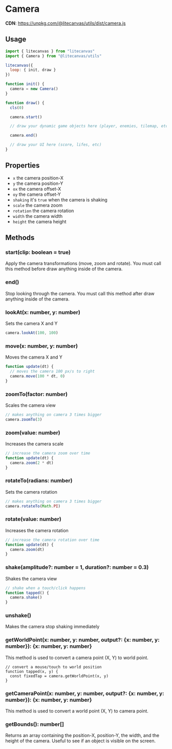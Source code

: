 # Camera

**CDN**: https://unpkg.com/@litecanvas/utils/dist/camera.js

## Usage

```js
import { litecanvas } from "litecanvas"
import { Camera } from "@litecanvas/utils"

litecanvas({
  loop: { init, draw }
})

function init() {
  camera = new Camera()
}

function draw() {
  cls(0)

  camera.start()

  // draw your dynamic game objects here (player, enemies, tilemap, etc)

  camera.end()

  // draw your UI here (score, lifes, etc) 
}
```

## Properties

- `x` the camera position-X
- `y` the camera position-Y
- `ox` the camera offset-X
- `oy` the camera offset-Y
- `shaking` it's `true` when the camera is shaking
- `scale` the camera zoom
- `rotation` the camera rotation
- `width` the camera width
- `height` the camera height

## Methods

### start(clip: boolean = true)

Apply the camera transformations (move, zoom and rotate). You must call this method before draw anything inside of the camera.

### end()

Stop looking through the camera. You must call this method after draw anything inside of the camera.

### lookAt(x: number, y: number)

Sets the camera X and Y

```js
camera.lookAt(100, 100)
```

### move(x: number, y: number)

Moves the camera X and Y

```js
function update(dt) {
  // moves the camera 100 px/s to right
  camera.move(100 * dt, 0)
}
```

### zoomTo(factor: number)

Scales the camera view

```js
// makes anything on camera 3 times bigger
camera.zoomTo(3)
```

### zoom(value: number)

Increases the camera scale

```js
// increase the camera zoom over time
function update(dt) {
  camera.zoom(2 * dt)
}
```

### rotateTo(radians: number)

Sets the camera rotation

```js
// makes anything on camera 3 times bigger
camera.rotateTo(Math.PI)
```

### rotate(value: number)

Increases the camera rotation

```js
// increase the camera rotation over time
function update(dt) {
  camera.zoom(dt)
}
```

### shake(amplitude?: number = 1, duration?: number = 0.3)

Shakes the camera view

```js
// shake when a touch/click happens
function tapped() {
  camera.shake()
}
```

### unshake()

Makes the camera stop shaking immediately

### getWorldPoint(x: number, y: number, output?: {x: number, y: number}): {x: number, y: number}

This method is used to convert a camera point (X, Y) to world point.

```
// convert a mouse/touch to world position
function tapped(x, y) {
  const fixedTap = camera.getWorldPoint(x, y)
}
```

### getCameraPoint(x: number, y: number, output?: {x: number, y: number}): {x: number, y: number}

This method is used to convert a world point (X, Y) to camera point.

### getBounds(): number[]

Returns an array containing the position-X, position-Y, the width, and the height of the camera.
Useful to see if an object is visible on the screen.
